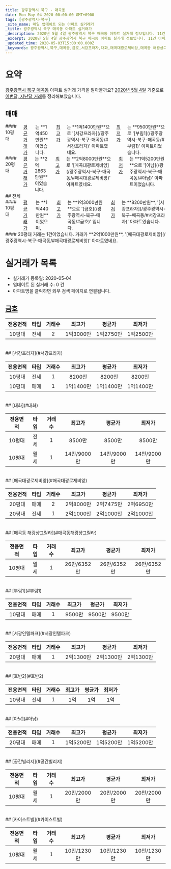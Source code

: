 ```yaml
---
title: 광주광역시 북구 - 매곡동
date: Mon May 04 2020 00:00:00 GMT+0900
tags: [광주광역시-북구]
_site_name: 매일 업데이트 되는 아파트 실거래가
_title: 광주광역시 북구 매곡동 아파트 실거래가
_description: 2020년 5월 4일 광주광역시 북구 매곡동 아파트 실거래 정보입니다. 11건 아파트 정보가 있습니다.
_excerpt: 2020년 5월 4일 광주광역시 북구 매곡동 아파트 실거래 정보입니다. 11건 아파트 정보가 있습니다.
_updated_time: 2020-05-03T15:00:00.000Z
_keywords: 광주광역시,북구,매곡동,금호,서강프라자,대화,매곡대광로제비앙,매곡동 해광샹그릴라,부림1,서광인텔파크,호반2,아남,공간빌리지,카이스트빌
---
```





# 요약
<ins>광주광역시 북구 매곡동</ins> 아파트 실거래 가격을 알아볼까요? <ins>2020년 5월 4일</ins> 기준으로 <ins>이번달, 지난달 거래</ins>를 정리해보았습니다.

## 매매
<div class="container">
<div class="six columns" markdown="1">
#### 10평대
<ins>평균 거래가</ins>는 **1억450만원**이었습니다. <ins>최고가</ins>는 **1억1400만원**으로 '[서강프라자](/광주광역시-북구-매곡동/#서강프라자)' 아파트였네요. <ins>최저가</ins>는 **9500만원**으로 '[부림1](/광주광역시-북구-매곡동/#부림1)' 아파트이었습니다.
</div>
<div class="six columns" markdown="1">
#### 20평대
<ins>평균 거래가</ins>는 **2억2863만원**이었습니다. <ins>최고가</ins>는 **2억8000만원**으로 '[매곡대광로제비앙](/광주광역시-북구-매곡동/#매곡대광로제비앙)' 아파트였네요. <ins>최저가</ins>는 **1억5200만원**으로 '[아남](/광주광역시-북구-매곡동/#아남)' 아파트이었습니다.
</div>
</div>
## 전세
<div class="container">
<div class="six columns" markdown="1">
#### 10평대
<ins>평균 거래가</ins>는 **1억440만원**이었으며, <ins>최고가</ins>는 **1억3000만원**으로 '[금호](/광주광역시-북구-매곡동/#금호)' 입니다. <ins>최저가</ins>는 **8200만원**, '[서강프라자](/광주광역시-북구-매곡동/#서강프라자)' 아파트였습니다.
</div>
<div class="six columns" markdown="1">
#### 20평대
거래는 1건이었습니다. 거래가 **2억1000만원**, '[매곡대광로제비앙](/광주광역시-북구-매곡동/#매곡대광로제비앙)' 아파트였네요.
</div>
</div>



# 실거래가 목록
- 실거래가 등록일: 2020-05-04
- 업데이트 된 실거래 수: 0 건
- 아파트명을 클릭하면 외부 검색 페이지로 연결됩니다.

## [금호](#금호)

|전용면적|타입|거래수|최고가|평균가|최저가|
|:---:|:---:|:---:|:---:|:---:|:---:|
|10평대|<span class="deal-type-2">전세</span>|2|1억3000만|1억2750만|1억2500만|

<br/>
## [서강프라자](#서강프라자)

|전용면적|타입|거래수|최고가|평균가|최저가|
|:---:|:---:|:---:|:---:|:---:|:---:|
|10평대|<span class="deal-type-2">전세</span>|1|8200만|8200만|8200만|
|10평대|<span class="deal-type-1">매매</span>|1|1억1400만|1억1400만|1억1400만|

<br/>
## [대화](#대화)

|전용면적|타입|거래수|최고가|평균가|최저가|
|:---:|:---:|:---:|:---:|:---:|:---:|
|10평대|<span class="deal-type-2">전세</span>|1|8500만|8500만|8500만|
|10평대|<span class="deal-type-3">월세</span>|1|14만/9000만|14만/9000만|14만/9000만|

<br/>
## [매곡대광로제비앙](#매곡대광로제비앙)

|전용면적|타입|거래수|최고가|평균가|최저가|
|:---:|:---:|:---:|:---:|:---:|:---:|
|20평대|<span class="deal-type-1">매매</span>|2|2억8000만|2억7475만|2억6950만|
|20평대|<span class="deal-type-2">전세</span>|1|2억1000만|2억1000만|2억1000만|

<br/>
## [매곡동 해광샹그릴라](#매곡동해광샹그릴라)

|전용면적|타입|거래수|최고가|평균가|최저가|
|:---:|:---:|:---:|:---:|:---:|:---:|
|10평대|<span class="deal-type-3">월세</span>|1|26만/6352만|26만/6352만|26만/6352만|

<br/>
## [부림1](#부림1)

|전용면적|타입|거래수|최고가|평균가|최저가|
|:---:|:---:|:---:|:---:|:---:|:---:|
|10평대|<span class="deal-type-1">매매</span>|1|9500만|9500만|9500만|

<br/>
## [서광인텔파크](#서광인텔파크)

|전용면적|타입|거래수|최고가|평균가|최저가|
|:---:|:---:|:---:|:---:|:---:|:---:|
|20평대|<span class="deal-type-1">매매</span>|1|2억1300만|2억1300만|2억1300만|

<br/>
## [호반2](#호반2)

|전용면적|타입|거래수|최고가|평균가|최저가|
|:---:|:---:|:---:|:---:|:---:|:---:|
|10평대|<span class="deal-type-2">전세</span>|1|1억|1억|1억|

<br/>
## [아남](#아남)

|전용면적|타입|거래수|최고가|평균가|최저가|
|:---:|:---:|:---:|:---:|:---:|:---:|
|20평대|<span class="deal-type-1">매매</span>|1|1억5200만|1억5200만|1억5200만|

<br/>
## [공간빌리지](#공간빌리지)

|전용면적|타입|거래수|최고가|평균가|최저가|
|:---:|:---:|:---:|:---:|:---:|:---:|
|10평대|<span class="deal-type-3">월세</span>|1|20만/2000만|20만/2000만|20만/2000만|

<br/>
## [카이스트빌](#카이스트빌)

|전용면적|타입|거래수|최고가|평균가|최저가|
|:---:|:---:|:---:|:---:|:---:|:---:|
|10평대|<span class="deal-type-3">월세</span>|1|10만/1230만|10만/1230만|10만/1230만|

<br/>



